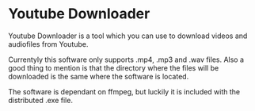 # Youtube Downloader

Youtube Downloader is a tool which you can use to download videos and audiofiles from Youtube.

Currentyly this software only supports .mp4, .mp3 and .wav files. Also a good thing to mention is that the directory where the files will be downloaded is the same where the software is located. 

The software is dependant on ffmpeg, but luckily it is included with the distributed .exe file.
